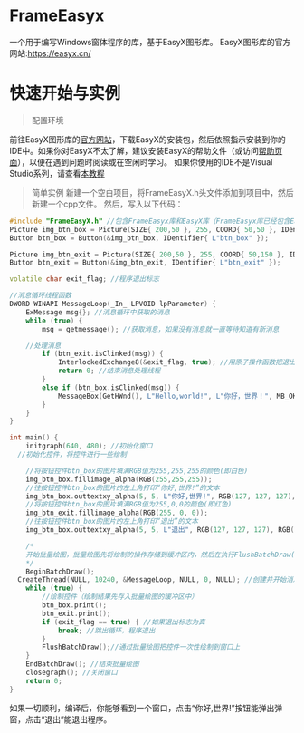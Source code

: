 # FrameEasyx
一个用于编写Windows窗体程序的库，基于EasyX图形库。
EasyX图形库的官方网站:<https://easyx.cn/>
# 快速开始与实例
> 配置环境

前往EasyX图形库的[官方网站](https://easyx.cn/)，下载EasyX的安装包，然后依照指示安装到你的IDE中。如果你对EasyX不太了解，建议安装EasyX的帮助文件（或访问[帮助页面](https://docs.easyx.cn/zh-cn/intro)），以便在遇到问题时阅读或在空闲时学习。
如果你使用的IDE不是Visual Studio系列，请查看[本教程](https://codebus.cn/bestans/easyx-for-mingw)
> 简单实例
新建一个空白项目，将FrameEasyX.h头文件添加到项目中，然后新建一个cpp文件。
然后，写入以下代码：
```c++
#include "FrameEasyX.h" //包含FrameEasyx库和EasyX库（FrameEasyx库已经包含EasyX库）
Picture img_btn_box = Picture(SIZE{ 200,50 }, 255, COORD{ 50,50 }, IDentifier{ L"img_btn_box" });
Button btn_box = Button(&img_btn_box, IDentifier{ L"btn_box" });

Picture img_btn_exit = Picture(SIZE{ 200,50 }, 255, COORD{ 50,150 }, IDentifier{ L"img_btn_exit" });
Button btn_exit = Button(&img_btn_exit, IDentifier{ L"btn_exit" });

volatile char exit_flag; //程序退出标志

//消息循环线程函数
DWORD WINAPI MessageLoop(_In_ LPVOID lpParameter) {
	ExMessage msg{}; //消息循环中获取的消息
	while (true) {
		msg = getmessage(); //获取消息，如果没有消息就一直等待知道有新消息

    //处理消息
		if (btn_exit.isClinked(msg)) {
			InterlockedExchange8(&exit_flag, true); //用原子操作函数把退出标志变为true，告诉main主函数程序退出
			return 0; //结束消息处理线程
		}
		else if (btn_box.isClinked(msg)) {
			MessageBox(GetHWnd(), L"Hello,world!", L"你好，世界！", MB_OK | MB_ICONINFORMATION);//弹出一个提示框
		}
	}
}

int main() {
	initgraph(640, 480); //初始化窗口
  //初始化控件，将控件进行一些绘制

	//将按钮控件btn_box的图片填满RGB值为255,255,255的颜色(即白色)
	img_btn_box.fillimage_alpha(RGB(255,255,255));
	//往按钮控件btn_box的图片的左上角打印“你好,世界!”的文本
	img_btn_box.outtextxy_alpha(5, 5, L"你好,世界!", RGB(127, 127, 127), RGB(255, 255, 255), newfont(36, 0));
	//将按钮控件btn_box的图片填满RGB值为255,0,0的颜色(即红色)
	img_btn_exit.fillimage_alpha(RGB(255, 0, 0));
	//往按钮控件btn_box的图片的左上角打印“退出”的文本
	img_btn_box.outtextxy_alpha(5, 5, L"退出", RGB(127, 127, 127), RGB(255, 255, 255), newfont(36, 0));

	/*
	开始批量绘图，批量绘图先将绘制的操作存储到缓冲区内，然后在执行FlushBatchDraw()函数后将缓冲区内的内容一次性绘制到窗口上
	*/
	BeginBatchDraw();
  CreateThread(NULL, 10240, &MessageLoop, NULL, 0, NULL); //创建并开始消息循环的线程
	while (true) {
		//绘制控件（绘制结果先存入批量绘图的缓冲区中）
		btn_box.print();
		btn_exit.print();
		if (exit_flag == true) { //如果退出标志为真
			break; //跳出循环，程序退出
		}
		FlushBatchDraw();//通过批量绘图把控件一次性绘制到窗口上
	}
	EndBatchDraw(); //结束批量绘图
	closegraph(); //关闭窗口
	return 0;
}
```

如果一切顺利，编译后，你能够看到一个窗口，点击“你好,世界!”按钮能弹出弹窗，点击“退出”能退出程序。

